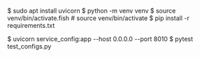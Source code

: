$ sudo apt install uvicorn
$ python -m venv venv
$ source venv/bin/activate.fish     # source venv/bin/activate
$ pip install -r requirements.txt

$ uvicorn service_config:app --host 0.0.0.0 --port 8010
$ pytest test_configs.py
